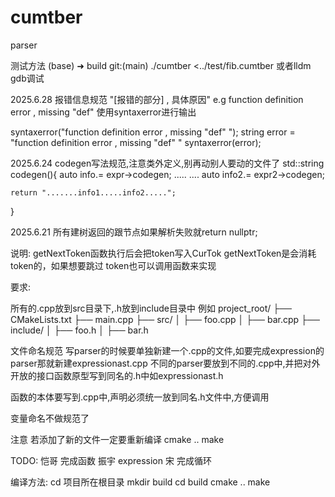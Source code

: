 # cumtber
parser

测试方法
(base) ➜  build git:(main) ./cumtber <../test/fib.cumtber
或者lldm gdb调试



2025.6.28
报错信息规范
"[报错的部分] , 具体原因"
e.g
function definition error , missing "def"
使用syntaxerror进行输出

syntaxerror("function definition error , missing "def" ");
string error = "function definition error , missing "def" "
syntaxerror(error);





2025.6.24
codegen写法规范,注意类外定义,别再动别人要动的文件了
std::string codegen(){
    auto info.= expr->codegen;
    .....
    ....
    auto info2.= expr2->codegen;

    return ".......info1.....info2.....";

}


2025.6.21
所有建树返回的跟节点如果解析失败就return nullptr;





说明:
getNextToken函数执行后会把token写入CurTok
getNextToken是会消耗token的，如果想要跳过 token也可以调用函数来实现

要求:

所有的.cpp放到src目录下,.h放到include目录中
例如
project_root/
├── CMakeLists.txt
├── main.cpp
├── src/
│   ├── foo.cpp
│   ├── bar.cpp
├── include/
│   ├── foo.h
│   ├── bar.h

文件命名规范
写parser的时候要单独新建一个.cpp的文件,如要完成expression的parser那就新建expressionast.cpp
不同的parser要放到不同的.cpp中,并把对外开放的接口函数原型写到同名的.h中如expressionast.h

函数的本体要写到.cpp中,声明必须统一放到同名.h文件中,方便调用

变量命名不做规范了


注意
若添加了新的文件一定要重新编译
cmake ..
make

TODO:
恺哥 完成函数
振宇 expression
宋 完成循环 

编译方法:
cd 项目所在根目录
mkdir build
cd build
cmake ..
make

